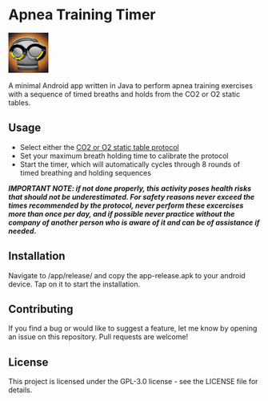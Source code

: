 # Apnea Training Timer

<img src="app/src/main/res/drawable/icon.png" alt="Icon" width="80" height="80">

A minimal Android app written in Java to perform apnea training exercises with a sequence of timed breaths and holds from the CO2 or O2 static tables.

## Usage

- Select either the [CO2 or O2 static table protocol](https://visitsithonia.com/lifestyle/sport/freediving-static-tables/)
- Set your maximum breath holding time to calibrate the protocol 
- Start the timer, which will automatically cycles through 8 rounds of timed breathing and holding sequences

**_IMPORTANT NOTE: if not done properly, this activity poses health risks that should not be underestimated. For safety reasons never exceed the times recommended by the protocol, never perform these excercises more than once per day, and if possible never practice without the company of another person who is aware of it and can be of assistance if needed._**

## Installation

Navigate to /app/release/ and copy the app-release.apk to your android device. Tap on it to start the installation. 

## Contributing

If you find a bug or would like to suggest a feature, let me know by opening an issue on this repository. Pull requests are welcome!

## License
This project is licensed under the GPL-3.0 license - see the LICENSE file for details.
